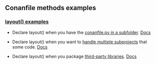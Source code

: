 
## Conanfile methods examples

### [layout() examples](examples/conanfile/layout/)

- Declare layout() when you have the [conanfile.py in a subfolder](conanfile_in_subfolder). [Docs](https://docs.conan.io/2/examples/conanfile/layout/conanfile_in_subfolder.html)

- Declare layout() when you want to [handle multiple subprojects](multiple_subprojects) that some code. [Docs](https://docs.conan.io/2/examples/conanfile/layout/multiple_subprojects.html)

- Declare layout() when you package [third-party libraries](third_party_libraries). [Docs](https://docs.conan.io/2/examples/conanfile/layout/third_party_libraries.html)
